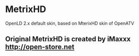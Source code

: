 MetrixHD
========

OpenLD 2.x default skin, based on MterixHD skin of OpenATV

Original MetrixHD is created by iMaxxx http://open-store.net
------------------------------------------------------------
